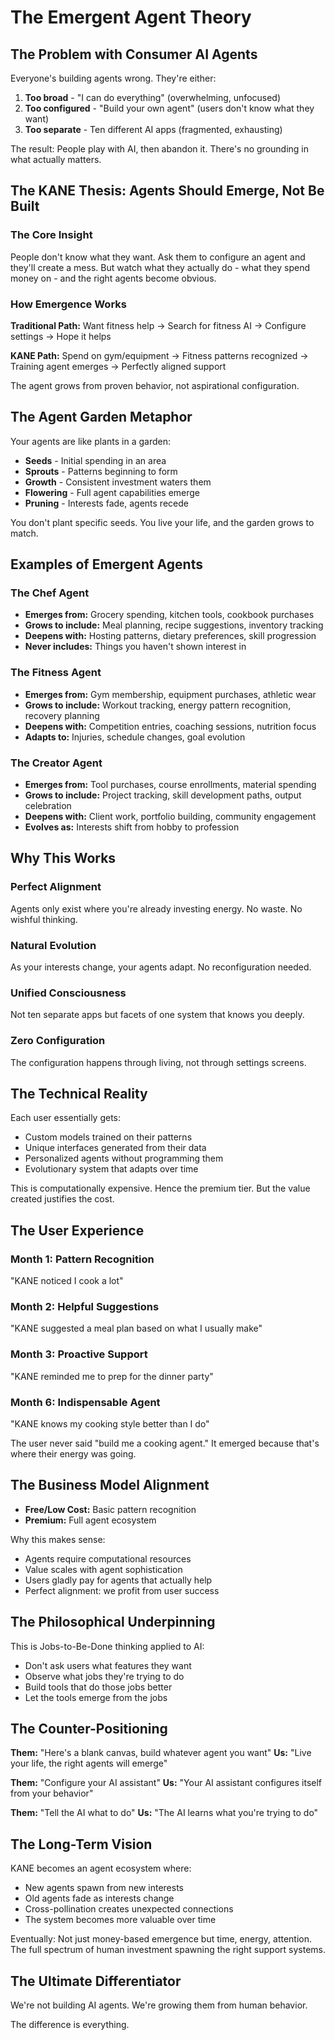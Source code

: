 # The Emergent Agent Theory

## The Problem with Consumer AI Agents

Everyone's building agents wrong. They're either:
1. **Too broad** - "I can do everything" (overwhelming, unfocused)
2. **Too configured** - "Build your own agent" (users don't know what they want)
3. **Too separate** - Ten different AI apps (fragmented, exhausting)

The result: People play with AI, then abandon it. There's no grounding in what actually matters.

## The KANE Thesis: Agents Should Emerge, Not Be Built

### The Core Insight
People don't know what they want. Ask them to configure an agent and they'll create a mess. But watch what they actually do - what they spend money on - and the right agents become obvious.

### How Emergence Works

**Traditional Path:**
Want fitness help → Search for fitness AI → Configure settings → Hope it helps

**KANE Path:**
Spend on gym/equipment → Fitness patterns recognized → Training agent emerges → Perfectly aligned support

The agent grows from proven behavior, not aspirational configuration.

## The Agent Garden Metaphor

Your agents are like plants in a garden:
- **Seeds** - Initial spending in an area
- **Sprouts** - Patterns beginning to form
- **Growth** - Consistent investment waters them
- **Flowering** - Full agent capabilities emerge
- **Pruning** - Interests fade, agents recede

You don't plant specific seeds. You live your life, and the garden grows to match.

## Examples of Emergent Agents

### The Chef Agent
- **Emerges from:** Grocery spending, kitchen tools, cookbook purchases
- **Grows to include:** Meal planning, recipe suggestions, inventory tracking
- **Deepens with:** Hosting patterns, dietary preferences, skill progression
- **Never includes:** Things you haven't shown interest in

### The Fitness Agent
- **Emerges from:** Gym membership, equipment purchases, athletic wear
- **Grows to include:** Workout tracking, energy pattern recognition, recovery planning
- **Deepens with:** Competition entries, coaching sessions, nutrition focus
- **Adapts to:** Injuries, schedule changes, goal evolution

### The Creator Agent
- **Emerges from:** Tool purchases, course enrollments, material spending
- **Grows to include:** Project tracking, skill development paths, output celebration
- **Deepens with:** Client work, portfolio building, community engagement
- **Evolves as:** Interests shift from hobby to profession

## Why This Works

### Perfect Alignment
Agents only exist where you're already investing energy. No waste. No wishful thinking.

### Natural Evolution
As your interests change, your agents adapt. No reconfiguration needed.

### Unified Consciousness
Not ten separate apps but facets of one system that knows you deeply.

### Zero Configuration
The configuration happens through living, not through settings screens.

## The Technical Reality

Each user essentially gets:
- Custom models trained on their patterns
- Unique interfaces generated from their data
- Personalized agents without programming them
- Evolutionary system that adapts over time

This is computationally expensive. Hence the premium tier. But the value created justifies the cost.

## The User Experience

### Month 1: Pattern Recognition
"KANE noticed I cook a lot"

### Month 2: Helpful Suggestions
"KANE suggested a meal plan based on what I usually make"

### Month 3: Proactive Support
"KANE reminded me to prep for the dinner party"

### Month 6: Indispensable Agent
"KANE knows my cooking style better than I do"

The user never said "build me a cooking agent." It emerged because that's where their energy was going.

## The Business Model Alignment

- **Free/Low Cost:** Basic pattern recognition
- **Premium:** Full agent ecosystem

Why this makes sense:
- Agents require computational resources
- Value scales with agent sophistication
- Users gladly pay for agents that actually help
- Perfect alignment: we profit from user success

## The Philosophical Underpinning

This is Jobs-to-Be-Done thinking applied to AI:
- Don't ask users what features they want
- Observe what jobs they're trying to do
- Build tools that do those jobs better
- Let the tools emerge from the jobs

## The Counter-Positioning

**Them:** "Here's a blank canvas, build whatever agent you want"
**Us:** "Live your life, the right agents will emerge"

**Them:** "Configure your AI assistant"
**Us:** "Your AI assistant configures itself from your behavior"

**Them:** "Tell the AI what to do"
**Us:** "The AI learns what you're trying to do"

## The Long-Term Vision

KANE becomes an agent ecosystem where:
- New agents spawn from new interests
- Old agents fade as interests change
- Cross-pollination creates unexpected connections
- The system becomes more valuable over time

Eventually: Not just money-based emergence but time, energy, attention. The full spectrum of human investment spawning the right support systems.

## The Ultimate Differentiator

We're not building AI agents.
We're growing them from human behavior.

The difference is everything.